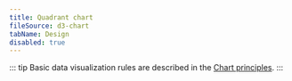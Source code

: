 ```yaml
---
title: Quadrant chart
fileSource: d3-chart
tabName: Design
disabled: true
---
```


::: tip
Basic data visualization rules are described in the [Chart principles](/data-display/d3-chart/d3-chart).
:::
